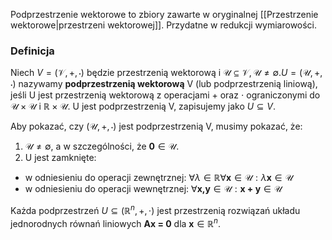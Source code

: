 Podprzestrzenie wektorowe to zbiory zawarte w oryginalnej [[Przestrzenie wektorowe|przestrzeni wektorowej]]. Przydatne w redukcji wymiarowości.

### Definicja
Niech $V = (\mathcal{V}, +, \cdot)$ będzie przestrzenią wektorową i $\mathcal{U} \subseteq\mathcal{V}, \mathcal{U} \neq \emptyset. U = (\mathcal{U}, +, \cdot)$ nazywamy **podprzestrzenią wektorową** V (lub podprzestrzenią liniową), jeśli U jest przestrzenią wektorową z operacjami + oraz $\cdot$ ograniczonymi do $\mathcal{U} \times \mathcal{U}$ i $\mathbb{R} \times \mathcal{U}$. U jest podprzestrzenią V, zapisujemy jako $U \subseteq V$. 

Aby pokazać, czy $(\mathcal{U}, +, \cdot)$ jest podprzestrzenią V, musimy pokazać, że:
1. $\mathcal{U} \neq \emptyset$, a w szczególności, że $\textbf{0} \in \mathcal{U}$. 
2. U jest zamknięte:
  - w odniesieniu do operacji zewnętrznej: $\forall \lambda \in \mathbb{R} \forall \textbf{x} \in \mathcal{U}: \lambda\textbf{x} \in \mathcal{U}$ 
  - w odniesieniu do operacji wewnętrznej: $\forall \textbf{x,y} \in \mathcal{U}: \textbf{x + y} \in \mathcal{U}$ 

Każda podprzestrzeń $U \subseteq (\mathbb{R}^n, +, \cdot)$ jest przestrzenią rozwiązań układu jednorodnych równań liniowych $\textbf{Ax = 0}$ dla $\textbf{x}\in\mathbb{R}^n$. 